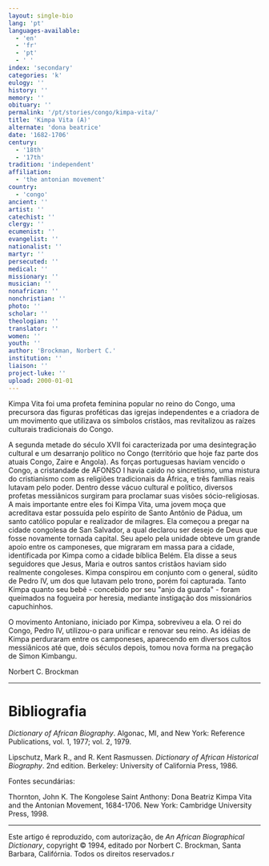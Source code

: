 ```yaml
---
layout: single-bio
lang: 'pt'
languages-available:
  - 'en'
  - 'fr'
  - 'pt'
  - ' '
index: 'secondary'
categories: 'k'
eulogy: ''
history: ''
memory: ''
obituary: ''
permalink: '/pt/stories/congo/kimpa-vita/'
title: 'Kimpa Vita (A)'
alternate: 'dona beatrice'
date: '1682-1706'
century:
  - '18th'
  - '17th'
tradition: 'independent'
affiliation:
  - 'the antonian movement'
country:
  - 'congo'
ancient: ''
artist: ''
catechist: ''
clergy: ''
ecumenist: ''
evangelist: ''
nationalist: ''
martyr: ''
persecuted: ''
medical: ''
missionary: ''
musician: ''
nonafrican: ''
nonchristian: ''
photo: ''
scholar: ''
theologian: ''
translator: ''
women: ''
youth: ''
author: 'Brockman, Norbert C.'
institution: ''
liaison: ''
project-luke: ''
upload: 2000-01-01
---
```



Kimpa Vita foi uma profeta feminina popular no reino do Congo, uma precursora das figuras proféticas das igrejas independentes e a criadora de um movimento que utilizava os símbolos cristãos, mas revitalizou as raízes culturais tradicionais do Congo.

A segunda metade do século XVII foi caracterizada por uma desintegração cultural e um desarranjo político no Congo (território que hoje faz parte dos atuais Congo, Zaire e Angola). As forças portuguesas haviam vencido o Congo, a cristandade de AFONSO I havia caído no sincretismo, uma mistura do cristianismo com as religiões tradicionais da África, e três famílias reais lutavam pelo poder. Dentro desse vácuo cultural e político, diversos profetas messiânicos surgiram para proclamar suas visões sócio-religiosas. A mais importante entre eles foi Kimpa Vita, uma jovem moça que acreditava estar possuída pelo espírito de Santo Antônio de Pádua, um santo católico popular e realizador de milagres. Ela começou a pregar na cidade congolesa de San Salvador, a qual declarou ser desejo de Deus que fosse novamente tornada capital. Seu apelo pela unidade obteve um grande apoio entre os camponeses, que migraram em massa para a cidade, identificada por Kimpa como a cidade bíblica Belém. Ela disse a seus seguidores que Jesus, Maria e outros santos cristãos haviam sido realmente congoleses. Kimpa conspirou em conjunto com o general, súdito de Pedro IV, um dos que lutavam pelo trono, porém foi capturada. Tanto Kimpa quanto seu bebê - concebido por seu "anjo da guarda" - foram queimados na fogueira por heresia, mediante instigação dos missionários capuchinhos.

O movimento Antoniano, iniciado por Kimpa, sobreviveu a ela. O rei do Congo, Pedro IV, utilizou-o para unificar e renovar seu reino. As idéias de Kimpa perduraram entre os camponeses, aparecendo em diversos cultos messiânicos até que, dois séculos depois, tomou nova forma na pregação de Simon Kimbangu.

Norbert C. Brockman

---

# Bibliografia

*Dictionary of African Biography*. Algonac, MI, and New York: Reference Publications, vol. 1, 1977; vol. 2, 1979.

Lipschutz, Mark R., and R. Kent Rasmussen. *Dictionary of African Historical Biography*. 2nd edition. Berkeley: University of California Press, 1986.

Fontes secundárias:

Thornton, John K. The Kongolese Saint Anthony: Dona Beatriz Kimpa Vita and the Antonian Movement, 1684-1706. New York: Cambridge University Press, 1998.

---

Este artigo é reproduzido, com autorização, de *An African Biographical Dictionary*, copyright © 1994, editado por Norbert C. Brockman, Santa Barbara, Califórnia. Todos os direitos reservados.r